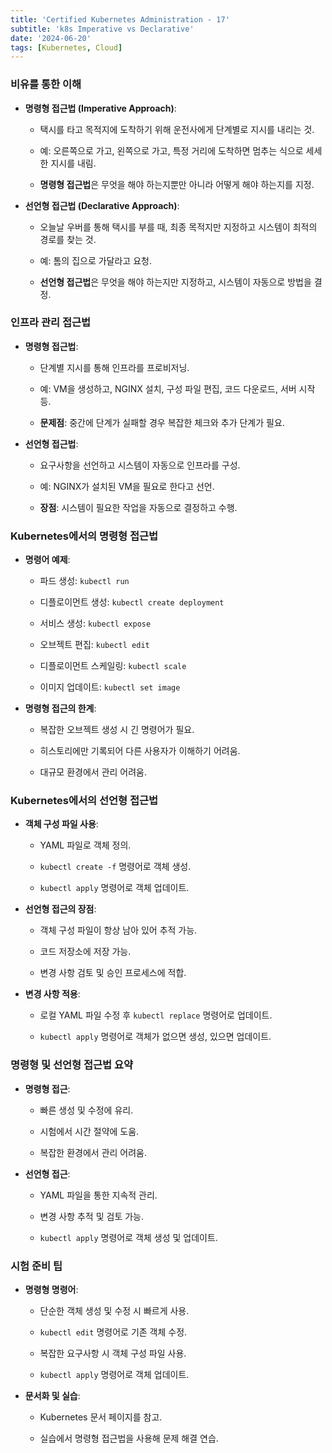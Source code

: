 ```yaml
---
title: 'Certified Kubernetes Administration - 17'
subtitle: 'k8s Imperative vs Declarative'
date: '2024-06-20'
tags: [Kubernetes, Cloud]
---
```


### 비유를 통한 이해

- **명령형 접근법 (Imperative Approach)**:
  
  - 택시를 타고 목적지에 도착하기 위해 운전사에게 단계별로 지시를 내리는 것.
  
  - 예: 오른쪽으로 가고, 왼쪽으로 가고, 특정 거리에 도착하면 멈추는 식으로 세세한 지시를 내림.
  
  - **명령형 접근법**은 무엇을 해야 하는지뿐만 아니라 어떻게 해야 하는지를 지정.


- **선언형 접근법 (Declarative Approach)**:
  
  - 오늘날 우버를 통해 택시를 부를 때, 최종 목적지만 지정하고 시스템이 최적의 경로를 찾는 것.
  
  - 예: 톰의 집으로 가달라고 요청.
  
  - **선언형 접근법**은 무엇을 해야 하는지만 지정하고, 시스템이 자동으로 방법을 결정.

### 인프라 관리 접근법

- **명령형 접근법**:
  
  - 단계별 지시를 통해 인프라를 프로비저닝.
  
  - 예: VM을 생성하고, NGINX 설치, 구성 파일 편집, 코드 다운로드, 서버 시작 등.
  
  - **문제점**: 중간에 단계가 실패할 경우 복잡한 체크와 추가 단계가 필요.


- **선언형 접근법**:
  
  - 요구사항을 선언하고 시스템이 자동으로 인프라를 구성.
  
  - 예: NGINX가 설치된 VM을 필요로 한다고 선언.
  
  - **장점**: 시스템이 필요한 작업을 자동으로 결정하고 수행.

### Kubernetes에서의 명령형 접근법

- **명령어 예제**:
  
  - 파드 생성: `kubectl run`
  
  - 디플로이먼트 생성: `kubectl create deployment`
  
  - 서비스 생성: `kubectl expose`
  
  - 오브젝트 편집: `kubectl edit`
  
  - 디플로이먼트 스케일링: `kubectl scale`
  
  - 이미지 업데이트: `kubectl set image`


- **명령형 접근의 한계**:
  
  - 복잡한 오브젝트 생성 시 긴 명령어가 필요.
  
  - 히스토리에만 기록되어 다른 사용자가 이해하기 어려움.
  
  - 대규모 환경에서 관리 어려움.

### Kubernetes에서의 선언형 접근법

- **객체 구성 파일 사용**:
  
  - YAML 파일로 객체 정의.
  
  - `kubectl create -f` 명령어로 객체 생성.
  
  - `kubectl apply` 명령어로 객체 업데이트.


- **선언형 접근의 장점**:
  
  - 객체 구성 파일이 항상 남아 있어 추적 가능.
  
  - 코드 저장소에 저장 가능.
  
  - 변경 사항 검토 및 승인 프로세스에 적합.


- **변경 사항 적용**:
  
  - 로컬 YAML 파일 수정 후 `kubectl replace` 명령어로 업데이트.
  
  - `kubectl apply` 명령어로 객체가 없으면 생성, 있으면 업데이트.

### 명령형 및 선언형 접근법 요약

- **명령형 접근**:
  
  - 빠른 생성 및 수정에 유리.
  
  - 시험에서 시간 절약에 도움.
  
  - 복잡한 환경에서 관리 어려움.
  

- **선언형 접근**:
  
  - YAML 파일을 통한 지속적 관리.
  
  - 변경 사항 추적 및 검토 가능.
  
  - `kubectl apply` 명령어로 객체 생성 및 업데이트.

### 시험 준비 팁

- **명령형 명령어**:
  
  - 단순한 객체 생성 및 수정 시 빠르게 사용.
  
  - `kubectl edit` 명령어로 기존 객체 수정.
  
  - 복잡한 요구사항 시 객체 구성 파일 사용.
  
  - `kubectl apply` 명령어로 객체 업데이트.


- **문서화 및 실습**:
  
  - Kubernetes 문서 페이지를 참고.
  
  - 실습에서 명령형 접근법을 사용해 문제 해결 연습.
